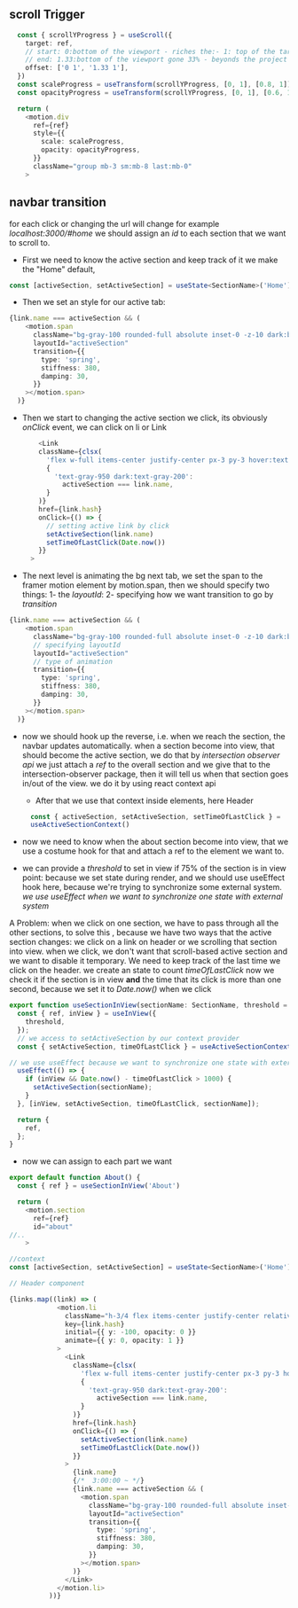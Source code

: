 ## scroll Trigger

```typescript
  const { scrollYProgress } = useScroll({
    target: ref,
    // start: 0:bottom of the viewport - riches the:- 1: top of the target
    // end: 1.33:bottom of the viewport gone 33% - beyonds the project - 1: whole of the project
    offset: ['0 1', '1.33 1'],
  })
  const scaleProgress = useTransform(scrollYProgress, [0, 1], [0.8, 1])
  const opacityProgress = useTransform(scrollYProgress, [0, 1], [0.6, 1])

  return (
    <motion.div
      ref={ref}
      style={{
        scale: scaleProgress,
        opacity: opacityProgress,
      }}
      className="group mb-3 sm:mb-8 last:mb-0"
    >
```

## navbar transition

for each click or changing the url will change for example _localhost:3000/#home_
we should assign an _id_ to each section that we want to scroll to.

- First we need to know the active section  and keep track of it
we make the "Home" default,

```typescript
const [activeSection, setActiveSection] = useState<SectionName>('Home')
```

- Then we set an style for our active tab:

```typescript
{link.name === activeSection && (
    <motion.span
      className="bg-gray-100 rounded-full absolute inset-0 -z-10 dark:bg-gray-800"
      layoutId="activeSection"
      transition={{
        type: 'spring',
        stiffness: 380,
        damping: 30,
      }}
    ></motion.span>
  )}
``` 

- Then we start to changing the active section we click, its obviously _onClick_ event, we can click on li or Link
  
  ```typescript
      <Link
      className={clsx(
        'flex w-full items-center justify-center px-3 py-3 hover:text-gray-950 transition dark:text-graydark:hover:text-gray-300',
        {
          'text-gray-950 dark:text-gray-200':
            activeSection === link.name,
        }
      )}
      href={link.hash}
      onClick={() => {
        // setting active link by click
        setActiveSection(link.name)
        setTimeOfLastClick(Date.now())
      }}
    >
  ```

- The next level is animating the bg next tab, we set the span to the framer motion element by motion.span, then we should specify two things:
1- the _layoutId_:
2- specifying how we want transition to go by _transition_

```typescript
{link.name === activeSection && (
    <motion.span
      className="bg-gray-100 rounded-full absolute inset-0 -z-10 dark:bg-gray-800"
      // specifying layoutId
      layoutId="activeSection"
      // type of animation
      transition={{
        type: 'spring',
        stiffness: 380,
        damping: 30,
      }}
    ></motion.span>
  )}
```

- now we should hook up the reverse, i.e. when we reach the section, the navbar updates automatically. when a section become into view, that should become the active section, we do that by _intersection observer api_
  we just attach a _ref_ to the overall section and we give that to the intersection-observer package, then it will tell us when that section goes in/out of the view. we do it by using react context api
  - After that we use that context inside elements, here Header

  ```typescript
    const { activeSection, setActiveSection, setTimeOfLastClick } =
    useActiveSectionContext()
  ```

- now we need to know when the about section become into view, that we use a costume hook for that and attach a ref to the element we want to.
- we can provide a _threshold_ to set in view if 75% of the section is in view 
point: because we set state during render, and we should use useEffect hook here, because we're trying to synchronize some external system. _we use useEffect when we want to synchronize one state with external system_

A Problem: when we click on one section, we have to pass through all the other sections, to solve this , because we have two ways that the active section changes: we click on a link on header or we scrolling that section into view. when we click, we don't want that scroll-based active section and we want to disable it temporary. We need to keep track of the last time we click on the header. we create an state to count _timeOfLastClick_
now we check it if the section is in view __and__ the time that its click is more than one second, because we set it to _Date.now()_ when we click

```typescript
export function useSectionInView(sectionName: SectionName, threshold = 0.75) {
  const { ref, inView } = useInView({
    threshold,
  });
  // we access to setActiveSection by our context provider
  const { setActiveSection, timeOfLastClick } = useActiveSectionContext();

// we use useEffect because we want to synchronize one state with external system
  useEffect(() => {
    if (inView && Date.now() - timeOfLastClick > 1000) {
      setActiveSection(sectionName);
    }
  }, [inView, setActiveSection, timeOfLastClick, sectionName]);

  return {
    ref,
  };
}

```

- now we can assign to each part we want 

```typescript
export default function About() {
  const { ref } = useSectionInView('About')

  return (
    <motion.section
      ref={ref}
      id="about"
//..
    >
```

```typescript
//context 
const [activeSection, setActiveSection] = useState<SectionName>('Home')

// Header component

{links.map((link) => (
            <motion.li
              className="h-3/4 flex items-center justify-center relative"
              key={link.hash}
              initial={{ y: -100, opacity: 0 }}
              animate={{ y: 0, opacity: 1 }}
            >
              <Link
                className={clsx(
                  'flex w-full items-center justify-center px-3 py-3 hover:text-gray-950 transition dark:text-gray-500 dark:hover:text-gray-300',
                  {
                    'text-gray-950 dark:text-gray-200':
                      activeSection === link.name,
                  }
                )}
                href={link.hash}
                onClick={() => {
                  setActiveSection(link.name)
                  setTimeOfLastClick(Date.now())
                }}
              >
                {link.name}
                {/*  3:00:00 ~ */}
                {link.name === activeSection && (
                  <motion.span
                    className="bg-gray-100 rounded-full absolute inset-0 -z-10 dark:bg-gray-800"
                    layoutId="activeSection"
                    transition={{
                      type: 'spring',
                      stiffness: 380,
                      damping: 30,
                    }}
                  ></motion.span>
                )}
              </Link>
            </motion.li>
          ))}


```